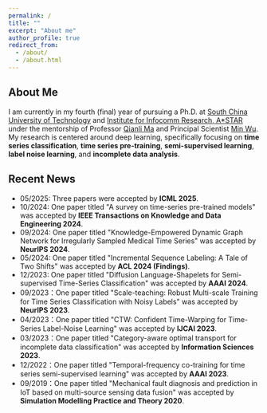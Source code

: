 ```yaml
---
permalink: /
title: ""
excerpt: "About me"
author_profile: true
redirect_from: 
  - /about/
  - /about.html
---
```


## About Me
I am currently in my fourth (final) year of pursuing a Ph.D. at [South China University of Technology](https://www.scut.edu.cn/en/) and [Institute for Infocomm Research, A*STAR](https://www.a-star.edu.sg/i2r) under the mentorship of Professor [Qianli Ma](http://www2.scut.edu.cn/qianlima/) and Principal Scientist [Min Wu](https://sites.google.com/site/wumincf/). My research is centered around deep learning, specifically focusing on **time series classification**, **time series pre-training**, **semi-supervised learning**,  **label noise learning**, and **incomplete data analysis**.

## Recent News
* 05/2025: Three papers were accepted by __ICML 2025__.
* 10/2024: One paper titled "A survey on time-series pre-trained models" was accepted by __IEEE Transactions on Knowledge and Data Engineering 2024__.
* 09/2024: One paper titled "Knowledge-Empowered Dynamic Graph Network for Irregularly Sampled Medical Time Series" was accepted by __NeurIPS 2024__.
* 05/2024: One paper titled "Incremental Sequence Labeling: A Tale of Two Shifts" was accepted by __ACL 2024 (Findings)__.
* 12/2023: One paper titled "Diffusion Language-Shapelets for Semi-supervised Time-Series Classification" was accepted by __AAAI 2024__.
* 09/2023：One paper titled "Scale-teaching: Robust Multi-scale Training for Time Series Classification with Noisy Labels" was accepted by __NeurIPS 2023__.
* 04/2023：One paper titled "CTW: Confident Time-Warping for Time-Series Label-Noise Learning" was accepted by __IJCAI 2023__.
* 03/2023：One paper titled "Category-aware optimal transport for incomplete data classification" was accepted by __Information Sciences 2023__.
* 12/2022：One paper titled "Temporal-frequency co-training for time series semi-supervised learning" was accepted by __AAAI 2023__.
* 09/2019：One paper titled "Mechanical fault diagnosis and prediction in IoT based on multi-source sensing data fusion" was accepted by __Simulation Modelling Practice and Theory 2020__.

